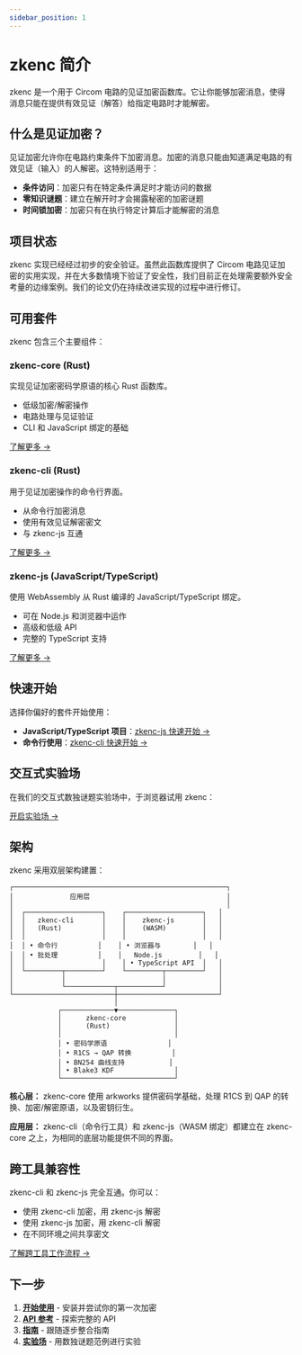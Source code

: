 ```yaml
---
sidebar_position: 1
---
```


# zkenc 简介

zkenc 是一个用于 Circom 电路的见证加密函数库。它让你能够加密消息，使得消息只能在提供有效见证（解答）给指定电路时才能解密。

## 什么是见证加密？

见证加密允许你在电路约束条件下加密消息。加密的消息只能由知道满足电路的有效见证（输入）的人解密。这特别适用于：

- **条件访问**：加密只有在特定条件满足时才能访问的数据
- **零知识谜题**：建立在解开时才会揭露秘密的加密谜题
- **时间锁加密**：加密只有在执行特定计算后才能解密的消息

## 项目状态

zkenc 实现已经经过初步的安全验证。虽然此函数库提供了 Circom 电路见证加密的实用实现，并在大多数情境下验证了安全性，我们目前正在处理需要额外安全考量的边缘案例。我们的论文仍在持续改进实现的过程中进行修订。

## 可用套件

zkenc 包含三个主要组件：

### zkenc-core (Rust)

实现见证加密密码学原语的核心 Rust 函数库。

- 低级加密/解密操作
- 电路处理与见证验证
- CLI 和 JavaScript 绑定的基础

[了解更多 →](/docs/api/zkenc-core)

### zkenc-cli (Rust)

用于见证加密操作的命令行界面。

- 从命令行加密消息
- 使用有效见证解密密文
- 与 zkenc-js 互通

[了解更多 →](/docs/api/zkenc-cli)

### zkenc-js (JavaScript/TypeScript)

使用 WebAssembly 从 Rust 编译的 JavaScript/TypeScript 绑定。

- 可在 Node.js 和浏览器中运作
- 高级和低级 API
- 完整的 TypeScript 支持

[了解更多 →](/docs/api/zkenc-js)

## 快速开始

选择你偏好的套件开始使用：

- **JavaScript/TypeScript 项目**：[zkenc-js 快速开始 →](/docs/getting-started/zkenc-js)
- **命令行使用**：[zkenc-cli 快速开始 →](/docs/getting-started/zkenc-cli)

## 交互式实验场

在我们的交互式数独谜题实验场中，于浏览器试用 zkenc：

[开启实验场 →](/playground)

## 架构

zkenc 采用双层架构建置：

```
┌─────────────────────────────────────────────────────┐
│              应用层                                  │
│                                                     │
│  ┌───────────────────┐    ┌───────────────────┐   │
│  │   zkenc-cli       │    │    zkenc-js       │   │
│  │   (Rust)          │    │    (WASM)         │   │
│  │                   │    │                   │   │
│  │ • 命令行          │    │ • 浏览器与        │   │
│  │ • 批处理          │    │   Node.js         │   │
│  │                   │    │ • TypeScript API  │   │
│  └─────────┬─────────┘    └─────────┬─────────┘   │
│            │                        │             │
│            └────────────┬───────────┘             │
└─────────────────────────┼─────────────────────────┘
                          │
            ┌─────────────▼──────────────┐
            │      zkenc-core            │
            │      (Rust)                │
            │                            │
            │ • 密码学原语               │
            │ • R1CS → QAP 转换          │
            │ • BN254 曲线支持           │
            │ • Blake3 KDF               │
            └────────────────────────────┘
```

**核心层：** zkenc-core 使用 arkworks 提供密码学基础，处理 R1CS 到 QAP 的转换、加密/解密原语，以及密钥衍生。

**应用层：** zkenc-cli（命令行工具）和 zkenc-js（WASM 绑定）都建立在 zkenc-core 之上，为相同的底层功能提供不同的界面。

## 跨工具兼容性

zkenc-cli 和 zkenc-js 完全互通。你可以：

- 使用 zkenc-cli 加密，用 zkenc-js 解密
- 使用 zkenc-js 加密，用 zkenc-cli 解密
- 在不同环境之间共享密文

[了解跨工具工作流程 →](/docs/guides/cross-tool-workflow)

## 下一步

1. **[开始使用](/docs/getting-started/zkenc-js)** - 安装并尝试你的第一次加密
2. **[API 参考](/docs/api/zkenc-js)** - 探索完整的 API
3. **[指南](/docs/guides/intro)** - 跟随逐步整合指南
4. **[实验场](/playground)** - 用数独谜题范例进行实验
